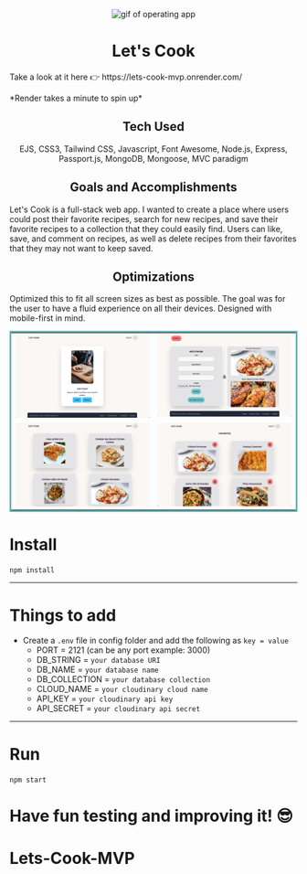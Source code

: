 <p align="center">
<img src="public/imgs/onegif2.gif" alt="gif of operating app" />
</p>

<h1 align="center">Let's Cook</h1>

<p>Take a look at it here 👉 https://lets-cook-mvp.onrender.com/</p>
<p>*Render takes a minute to spin up*</p>

<h2 align="center">Tech Used</h2> 
<p align="center"> EJS, CSS3, Tailwind CSS, Javascript, Font Awesome, Node.js, Express, Passport.js, MongoDB, Mongoose, MVC paradigm </p>

<h2 align="center">Goals and Accomplishments</h2>
Let's Cook is a full-stack web app. I wanted to create a place where users could post their favorite recipes, search for new recipes, and save their favorite recipes to a collection that they could easily find. Users can like, save, and comment on recipes, as well as delete recipes from their favorites that they may not want to keep saved.

<h2 align="center">Optimizations</h2>

Optimized this to fit all screen sizes as best as possible. The goal was for the user to have a fluid experience on all their devices. Designed with mobile-first in mind.

<table bordercolor="#66b2b2">
<tr>
<td width="50%" valign="top">
<img src="public/imgs/one.png" width="100%" alt="" />
</td>
<td width="50%" valign="top">
<img src="public/imgs/two.png" width="100%" alt="" />
</td>
</tr>
<tr>
<td width="50%" valign="top">
<img src="public/imgs/three.png" width="100%" alt="" />
</td>
<td width="50%" valign="top">
<img src="public/imgs/four.png" width="100%" alt="" />
</td>
</tr>
</table>

# Install

`npm install`

---

# Things to add

- Create a `.env` file in config folder and add the following as `key = value`
  - PORT = 2121 (can be any port example: 3000)
  - DB_STRING = `your database URI`
  - DB_NAME = `your database name`
  - DB_COLLECTION = `your database collection`
  - CLOUD_NAME = `your cloudinary cloud name`
  - API_KEY = `your cloudinary api key`
  - API_SECRET = `your cloudinary api secret`

---

# Run

`npm start`

# Have fun testing and improving it! 😎

# Lets-Cook-MVP

